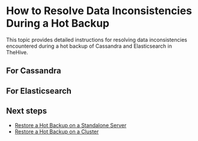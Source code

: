 # How to Resolve Data Inconsistencies During a Hot Backup

This topic provides detailed instructions for resolving data inconsistencies encountered during a hot backup of Cassandra and Elasticsearch in TheHive.

## For Cassandra

<!--
Run a repair on the local node to synchronize its data:

```bash
nodetool repair thehive
```

Check for corrupt SSTables and clean up if necessary:

```bash
nodetool scrub
```
-->

## For Elasticsearch

<!--
Check and fix any index corruption by forcing a merge:

```bash
curl -X POST "http://127.0.0.1:9200/_forcemerge?max_num_segments=1"
```

If corruption persists, reindex the affected data:

```bash
curl -X POST "http://127.0.0.1:9200/_reindex"
```
-->

<h2>Next steps</h2>

* [Restore a Hot Backup on a Standalone Server](../../restore/hot-restore/restore-hot-backup-standalone-server.md)
* [Restore a Hot Backup on a Cluster](../../restore/hot-restore/restore-hot-backup-cluster.md)
